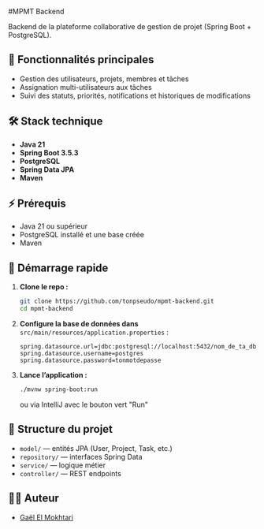 #MPMT Backend

Backend de la plateforme collaborative de gestion de projet (Spring Boot + PostgreSQL).

## 🚀 Fonctionnalités principales

- Gestion des utilisateurs, projets, membres et tâches
- Assignation multi-utilisateurs aux tâches
- Suivi des statuts, priorités, notifications et historiques de modifications

## 🛠️ Stack technique

- **Java 21**
- **Spring Boot 3.5.3**
- **PostgreSQL**
- **Spring Data JPA**
- **Maven**

## ⚡️ Prérequis

- Java 21 ou supérieur
- PostgreSQL installé et une base créée
- Maven

## 🚦 Démarrage rapide

1. **Clone le repo :**
    ```bash
    git clone https://github.com/tonpseudo/mpmt-backend.git
    cd mpmt-backend
    ```

2. **Configure la base de données dans** `src/main/resources/application.properties` :
    ```
    spring.datasource.url=jdbc:postgresql://localhost:5432/nom_de_ta_db
    spring.datasource.username=postgres
    spring.datasource.password=tonmotdepasse
    ```

3. **Lance l’application :**
    ```bash
    ./mvnw spring-boot:run
    ```
    ou via IntelliJ avec le bouton vert "Run"

## 📁 Structure du projet

- `model/` — entités JPA (User, Project, Task, etc.)
- `repository/` — interfaces Spring Data
- `service/` — logique métier
- `controller/` — REST endpoints

## 🙋‍♂️ Auteur

- [Gaël El Mokhtari](www.linkedin.com/in/gael-el-mokhtari-000646222)

